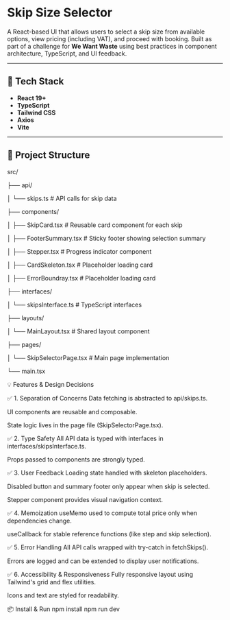 # Skip Size Selector

A React-based UI that allows users to select a skip size from available options, view pricing (including VAT), and proceed with booking. Built as part of a challenge for **We Want Waste** using best practices in component architecture, TypeScript, and UI feedback.

---

## 🔧 Tech Stack
- **React 19+**
- **TypeScript**
- **Tailwind CSS**
- **Axios**
- **Vite**
---

## 📁 Project Structure
src/

├── api/

│   └── skips.ts             # API calls for skip data

├── components/

│   ├── SkipCard.tsx         # Reusable card component for each skip

│   ├── FooterSummary.tsx    # Sticky footer showing selection summary

│   ├── Stepper.tsx          # Progress indicator component

│   ├── CardSkeleton.tsx     # Placeholder loading card

│   ├── ErrorBoundray.tsx    # Placeholder loading card

├── interfaces/

│   └── skipsInterface.ts    # TypeScript interfaces

├── layouts/

│   └── MainLayout.tsx       # Shared layout component

├── pages/

│   └── SkipSelectorPage.tsx # Main page implementation

└── main.tsx

💡 Features & Design Decisions

✅ 1. Separation of Concerns
Data fetching is abstracted to api/skips.ts.

UI components are reusable and composable.

State logic lives in the page file (SkipSelectorPage.tsx).

✅ 2. Type Safety
All API data is typed with interfaces in interfaces/skipsInterface.ts.

Props passed to components are strongly typed.

✅ 3. User Feedback
Loading state handled with skeleton placeholders.

Disabled button and summary footer only appear when skip is selected.

Stepper component provides visual navigation context.

✅ 4. Memoization
useMemo used to compute total price only when dependencies change.

useCallback for stable reference functions (like step and skip selection).

✅ 5. Error Handling
All API calls wrapped with try-catch in fetchSkips().

Errors are logged and can be extended to display user notifications.

✅ 6. Accessibility & Responsiveness
Fully responsive layout using Tailwind's grid and flex utilities.

Icons and text are styled for readability.

📦 Install & Run
npm install
npm run dev